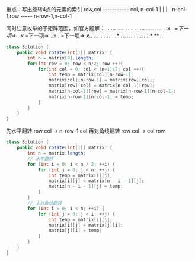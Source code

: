 
重点：写出旋转4点的元素的索引
row,col ----------- col, n-col-1
  |                       |
  |                       |
n-col-1,row ----- n-row-1,n-col-1

同时注意枚举的子矩阵范围，如官方题解：
***..              ...**              .....              .....
***..              ...**              .....              .....
..x..   =下一项=>   ..x**   =下一项=>   ..x..   =下一项=>   **x..
.....              .....              ..***              **...
.....              .....              ..***              **...
``` java
class Solution {
    public void rotate(int[][] matrix) {
        int n = matrix[0].length;
        for(int row = 0; row < n/2; row ++){
            for(int col = 0; col < (n+1)/2; col ++){
                int temp = matrix[col][n-row-1];
                matrix[col][n-row-1] = matrix[row][col];
                matrix[row][col] = matrix[n-col-1][row];
                matrix[n-col-1][row] = matrix[n-row-1][n-col-1];
                matrix[n-row-1][n-col-1] = temp;             
            }
        }
    }
}  
```
先水平翻转
row col -> n-row-1 col
再对角线翻转
row col -> col row
``` java
class Solution {
    public void rotate(int[][] matrix) {
        int n = matrix.length;
        // 水平翻转
        for (int i = 0; i < n / 2; ++i) {
            for (int j = 0; j < n; ++j) {
                int temp = matrix[i][j];
                matrix[i][j] = matrix[n - i - 1][j];
                matrix[n - i - 1][j] = temp;
            }
        }
        // 主对角线翻转
        for (int i = 0; i < n; ++i) {
            for (int j = 0; j < i; ++j) {
                int temp = matrix[i][j];
                matrix[i][j] = matrix[j][i];
                matrix[j][i] = temp;
            }
        }
    }
}

```
